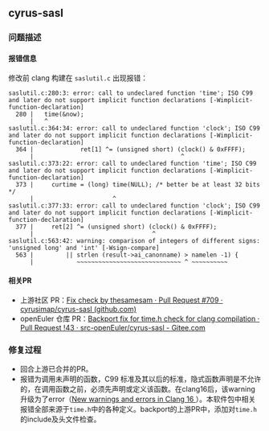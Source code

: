 ## cyrus-sasl

### 问题描述

#### 报错信息

修改前 clang 构建在 `saslutil.c` 出现报错：

```
saslutil.c:280:3: error: call to undeclared function 'time'; ISO C99 and later do not support implicit function declarations [-Wimplicit-function-declaration]
  280 |   time(&now);
      |   ^
saslutil.c:364:34: error: call to undeclared function 'clock'; ISO C99 and later do not support implicit function declarations [-Wimplicit-function-declaration]
  364 |             ret[1] ^= (unsigned short) (clock() & 0xFFFF);
      |                                         ^
saslutil.c:373:22: error: call to undeclared function 'time'; ISO C99 and later do not support implicit function declarations [-Wimplicit-function-declaration]
  373 |     curtime = (long) time(NULL); /* better be at least 32 bits */
      |                      ^
saslutil.c:377:33: error: call to undeclared function 'clock'; ISO C99 and later do not support implicit function declarations [-Wimplicit-function-declaration]
  377 |     ret[2] ^= (unsigned short) (clock() & 0xFFFF);
      |                                 ^
saslutil.c:563:42: warning: comparison of integers of different signs: 'unsigned long' and 'int' [-Wsign-compare]
  563 |         || strlen (result->ai_canonname) > namelen -1) {
      |            ~~~~~~~~~~~~~~~~~~~~~~~~~~~~~ ^ ~~~~~~~~~~
```

#### 相关PR

- 上游社区 PR：[Fix check by thesamesam · Pull Request #709 · cyrusimap/cyrus-sasl (github.com)](https://github.com/cyrusimap/cyrus-sasl/pull/709)
- openEuler 仓库 PR：[Backport fix for time.h check for clang compilation · Pull Request !43 · src-openEuler/cyrus-sasl - Gitee.com](https://gitee.com/src-openeuler/cyrus-sasl/pulls/43)

### 修复过程

- 回合上游已合并的PR。
- 报错为调用未声明的函数，C99 标准及其以后的标准，隐式函数声明是不允许的，在调用函数之前，必须先声明或定义该函数。在clang16后，该warning升级为了error（[New warnings and errors in Clang 16 ](https://www.redhat.com/en/blog/new-warnings-and-errors-clang-16)）。本软件包中相关报错全部来源于`time.h`中的各种定义。backport的上游PR中，添加对`time.h`的include及头文件检查。

